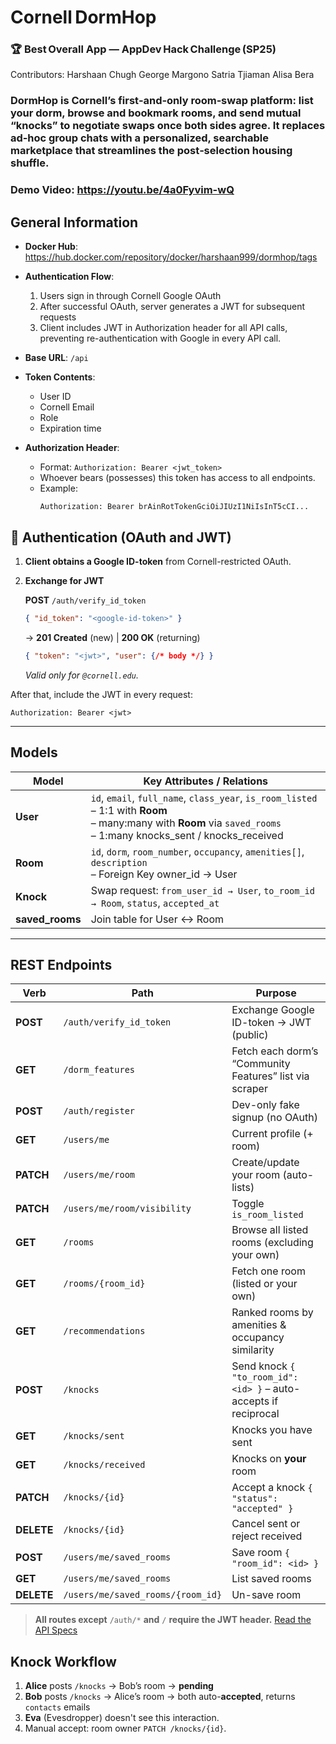 # Cornell DormHop  
### 🏆 Best Overall App — AppDev Hack Challenge (SP25)

Contributors:
Harshaan Chugh
George Margono
Satria Tjiaman
Alisa Bera

### DormHop is Cornell’s first‑and‑only room‑swap platform: list your dorm, browse and bookmark rooms, and send mutual “knocks” to negotiate swaps once both sides agree. It replaces ad‑hoc group chats with a personalized, searchable marketplace that streamlines the post‑selection housing shuffle.

### Demo Video: https://youtu.be/4a0Fyvim-wQ
## General Information
- **Docker Hub**: https://hub.docker.com/repository/docker/harshaan999/dormhop/tags
- **Authentication Flow**:
  1. Users sign in through Cornell Google OAuth
  2. After successful OAuth, server generates a JWT for subsequent requests
  3. Client includes JWT in Authorization header for all API calls, preventing re-authentication with Google in every API call.

- **Base URL**: `/api`
- **Token Contents**:
  - User ID
  - Cornell Email
  - Role
  - Expiration time

- **Authorization Header**:
  - Format: `Authorization: Bearer <jwt_token>`
  - Whoever bears (possesses) this token has access to all endpoints.
  - Example:
    ```http
    Authorization: Bearer brAinRotTokenGciOiJIUzI1NiIsInT5cCI...
    ```


## 🔐 Authentication (OAuth and JWT)

1. **Client obtains a Google ID-token** from Cornell-restricted OAuth.
2. **Exchange for JWT**

   **POST** `/auth/verify_id_token`

   ```json
   { "id_token": "<google-id-token>" }
   ```

   → **201 Created** (new) | **200 OK** (returning)

   ```json
   { "token": "<jwt>", "user": {/* body */} }
   ```

   *Valid only for `@cornell.edu`.*

After that, include the JWT in every request:

```
Authorization: Bearer <jwt>
```

---

## Models

| Model | Key Attributes / Relations |
|-------|----------------------------|
| **User** | `id`, `email`, `full_name`, `class_year`, `is_room_listed`<br>– 1:1 with **Room**<br>– many:many with **Room** via `saved_rooms`<br>– 1:many knocks_sent / knocks_received |
| **Room** | `id`, `dorm`, `room_number`, `occupancy`, `amenities[]`, `description`<br>– Foreign Key owner_id → User |
| **Knock** | Swap request: `from_user_id → User`, `to_room_id → Room`, `status`, `accepted_at` |
| **saved_rooms** | Join table for User ↔ Room |

---

## REST Endpoints

| Verb       | Path                              | Purpose                                                          |
| ---------- | --------------------------------- | ---------------------------------------------------------------- |
| **POST**   | `/auth/verify_id_token`           | Exchange Google ID-token → JWT (public)                          |
| **GET**    | `/dorm_features`                  | Fetch each dorm’s “Community Features” list via scraper          |
| **POST**   | `/auth/register`                  | Dev-only fake signup (no OAuth)                                  |
| **GET**    | `/users/me`                       | Current profile (+ room)                                         |
| **PATCH**  | `/users/me/room`                  | Create/update your room (auto-lists)                             |
| **PATCH**  | `/users/me/room/visibility`       | Toggle `is_room_listed`                                          |
| **GET**    | `/rooms`                          | Browse all listed rooms (excluding your own)                     |
| **GET**    | `/rooms/{room_id}`                | Fetch one room (listed or your own)                              |
| **GET**    | `/recommendations`                | Ranked rooms by amenities & occupancy similarity                 |
| **POST**   | `/knocks`                         | Send knock `{ "to_room_id": <id> }` – auto-accepts if reciprocal |
| **GET**    | `/knocks/sent`                    | Knocks you have sent                                             |
| **GET**    | `/knocks/received`                | Knocks on **your** room                                          |
| **PATCH**  | `/knocks/{id}`                    | Accept a knock `{ "status": "accepted" }`                        |
| **DELETE** | `/knocks/{id}`                    | Cancel sent or reject received                                   |
| **POST**   | `/users/me/saved_rooms`           | Save room `{ "room_id": <id> }`                                  |
| **GET**    | `/users/me/saved_rooms`           | List saved rooms                                                 |
| **DELETE** | `/users/me/saved_rooms/{room_id}` | Un-save room                                                     |
> **All routes except** `/auth/*` **and** `/` **require the JWT header.**
> [Read the API Specs](APISPECS.md)
## Knock Workflow

1. **Alice** posts `/knocks` → Bob’s room → **pending**
2. **Bob** posts `/knocks` → Alice’s room → both auto-**accepted**, returns `contacts` emails
3. **Eva** (Evesdropper) doesn't see this interaction.
4. Manual accept: room owner `PATCH /knocks/{id}`.
